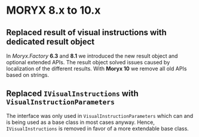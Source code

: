 # MORYX 8.x to 10.x

## Replaced result of visual instructions with dedicated result object

In *Moryx.Factory* **6.3** and **8.1** we introduced the new result object and optional extended APIs. The result object solved issues caused by localization of the different results. With **Moryx 10** we remove all old APIs based on strings.

## Replaced `IVisualInstructions` with `VisualInstructionParameters`
The interface was only used in `VisualInstructionParameters` which can and is being used as a base class in most cases anyway.
Hence, `IVisualInstructions` is removed in favor of a more extendable base class.